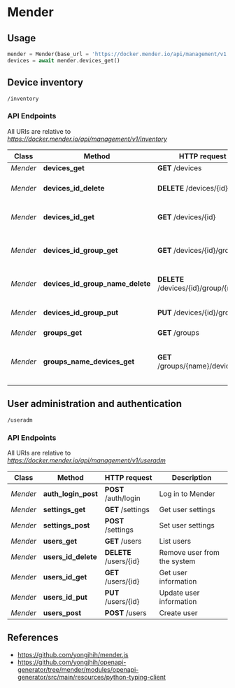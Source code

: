 # Mender

## Usage

```py
mender = Mender(base_url = 'https://docker.mender.io/api/management/v1')
devices = await mender.devices_get()
```

## Device inventory

`/inventory`

### API Endpoints

All URIs are relative to *https://docker.mender.io/api/management/v1/inventory*

Class | Method | HTTP request | Description
------------ | ------------- | ------------- | -------------
*Mender* | **devices_get** | **GET** /devices | List devices
*Mender* | **devices_id_delete** | **DELETE** /devices/{id} | Remove selected device
*Mender* | **devices_id_get** | **GET** /devices/{id} | Get a selected device
*Mender* | **devices_id_group_get** | **GET** /devices/{id}/group | Get a selected device's group
*Mender* | **devices_id_group_name_delete** | **DELETE** /devices/{id}/group/{name} | Remove a device from a group
*Mender* | **devices_id_group_put** | **PUT** /devices/{id}/group | Add a device to a group
*Mender* | **groups_get** | **GET** /groups | List groups
*Mender* | **groups_name_devices_get** | **GET** /groups/{name}/devices | List the devices belonging to a given group

## User administration and authentication

`/useradm`

### API Endpoints

All URIs are relative to *https://docker.mender.io/api/management/v1/useradm*

Class | Method | HTTP request | Description
------------ | ------------- | ------------- | -------------
*Mender* | **auth_login_post** | **POST** /auth/login | Log in to Mender
*Mender* | **settings_get** | **GET** /settings | Get user settings
*Mender* | **settings_post** | **POST** /settings | Set user settings
*Mender* | **users_get** | **GET** /users | List users
*Mender* | **users_id_delete** | **DELETE** /users/{id} | Remove user from the system
*Mender* | **users_id_get** | **GET** /users/{id} | Get user information
*Mender* | **users_id_put** | **PUT** /users/{id} | Update user information
*Mender* | **users_post** | **POST** /users | Create user

## References

* https://github.com/yongjhih/mender.js
* https://github.com/yongjhih/openapi-generator/tree/mender/modules/openapi-generator/src/main/resources/python-typing-client
